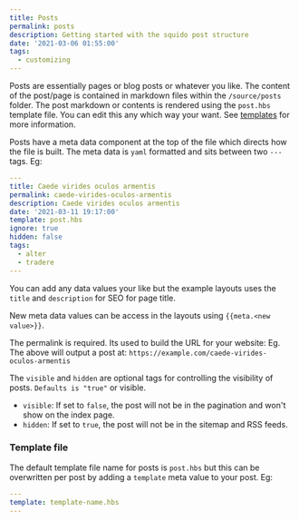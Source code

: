 ```yaml
---
title: Posts
permalink: posts
description: Getting started with the squido post structure
date: '2021-03-06 01:55:00'
tags: 
  - customizing
---
```


Posts are essentially pages or blog posts or whatever you like. The content of the post/page is contained in markdown files within the `/source/posts` folder. The post markdown or contents is rendered using the `post.hbs` template file. You can edit this any which way your want. See [templates](/templates/) for more information.

Posts have a meta data component at the top of the file which directs how the file is built. The meta data is `yaml` formatted and sits between two `---` tags. Eg:

``` yaml
---
title: Caede virides oculos armentis
permalink: caede-virides-oculos-armentis
description: Caede virides oculos armentis
date: '2021-03-11 19:17:00'
template: post.hbs
ignore: true
hidden: false
tags: 
  - alter
  - tradere
---
```

You can add any data values your like but the example layouts uses the `title` and `description` for SEO for page title. 

New meta data values can be access in the layouts using `{{meta.<new value>}}`.

The permalink is required. Its used to build the URL for your website: Eg. The above will output a post at: `https://example.com/caede-virides-oculos-armentis`

The `visible` and `hidden` are optional tags for controlling the visibility of posts. `Defaults is "true"` or visible.

- `visible`: If set to `false`, the post will not be in the pagination and won't show on the index page.
- `hidden`: If set to `true`, the post will not be in the sitemap and RSS feeds.

### Template file

The default template file name for posts is `post.hbs` but this can be overwritten per post by adding a `template` meta value to your post. Eg:

``` yaml
---
template: template-name.hbs
---
```